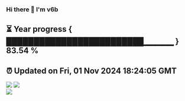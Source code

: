 ### Hi there 👋  I'm v6b  
⏳ Year progress { █████████████████████████▁▁▁▁▁ } 83.54 %
---
⏰ Updated on Fri, 01 Nov 2024 18:24:05 GMT
---
![](https://github-readme-stats.vercel.app/api?username=v6b&bg_color=30,e96443,904e95&title_color=fff&text_color=fff&layout=compact)
![](https://github-readme-stats.vercel.app/api/top-langs/?username=v6b&layout=compact&bg_color=30,e96443,904e95&title_color=fff&text_color=fff)  
![](https://gcore.jsdelivr.net/gh/v6b/v6b@main/assets/github-contribution-grid-snake.svg)

